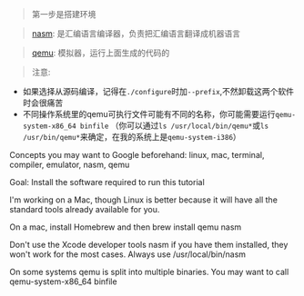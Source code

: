 > 第一步是搭建环境

>[nasm](https://nasm.us/): 是汇编语言编译器，负责把汇编语言翻译成机器语言

>[qemu](https://www.qemu.org/download/): 模拟器，运行上面生成的代码的

> 注意:
- 如果选择从源码编译，记得在`./configure`时加`--prefix`,不然卸载这两个软件时会很痛苦
- 不同操作系统里的qemu可执行文件可能有不同的名称，你可能需要运行`qemu-system-x86_64 binfile`
（你可以通过`ls /usr/local/bin/qemu*`或`ls /usr/bin/qemu*`来确定，在我的系统上是`qemu-system-i386`）



Concepts you may want to Google beforehand: linux, mac, terminal, compiler, emulator, nasm, qemu

Goal: Install the software required to run this tutorial

I'm working on a Mac, though Linux is better because it will have all the standard tools already available for you.

On a mac, install Homebrew and then brew install qemu nasm

Don't use the Xcode developer tools nasm if you have them installed, they won't work for the most cases. Always use /usr/local/bin/nasm

On some systems qemu is split into multiple binaries. You may want to call qemu-system-x86_64 binfile
